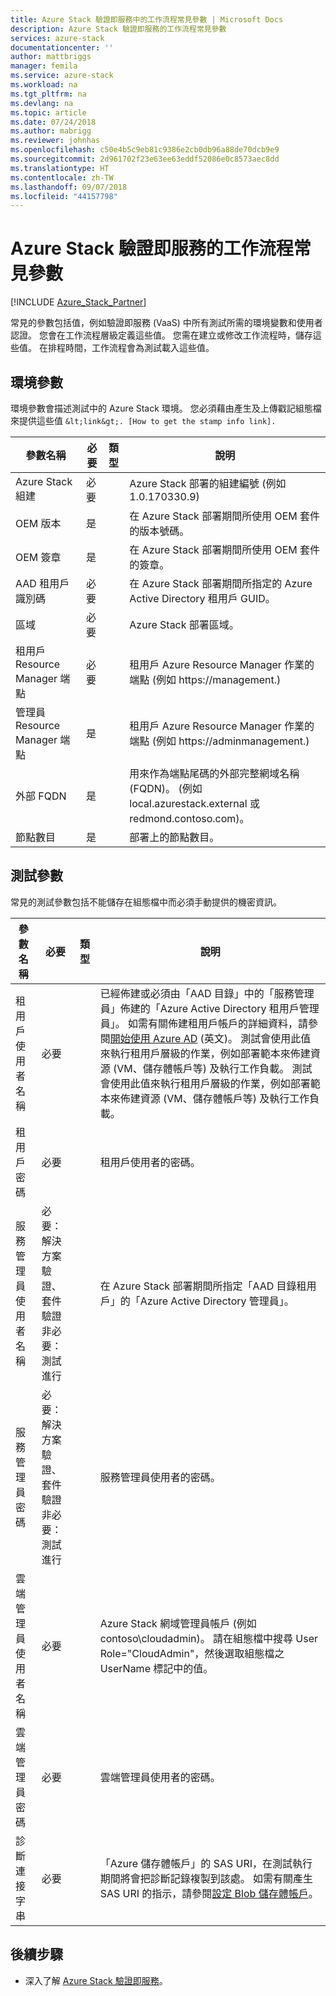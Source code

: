 ```yaml
---
title: Azure Stack 驗證即服務中的工作流程常見參數 | Microsoft Docs
description: Azure Stack 驗證即服務的工作流程常見參數
services: azure-stack
documentationcenter: ''
author: mattbriggs
manager: femila
ms.service: azure-stack
ms.workload: na
ms.tgt_pltfrm: na
ms.devlang: na
ms.topic: article
ms.date: 07/24/2018
ms.author: mabrigg
ms.reviewer: johnhas
ms.openlocfilehash: c50e4b5c9eb81c9386e2cb0db96a88de70dcb9e9
ms.sourcegitcommit: 2d961702f23e63ee63eddf52086e0c8573aec8dd
ms.translationtype: HT
ms.contentlocale: zh-TW
ms.lasthandoff: 09/07/2018
ms.locfileid: "44157798"
---
```

# <a name="workflow-common-parameters-for-azure-stack-validation-as-a-service"></a>Azure Stack 驗證即服務的工作流程常見參數

[!INCLUDE [Azure_Stack_Partner](./includes/azure-stack-partner-appliesto.md)]

常見的參數包括值，例如驗證即服務 (VaaS) 中所有測試所需的環境變數和使用者認證。 您會在工作流程層級定義這些值。 您需在建立或修改工作流程時，儲存這些值。 在排程時間，工作流程會為測試載入這些值。 

## <a name="environment-parameters"></a>環境參數

環境參數會描述測試中的 Azure Stack 環境。 您必須藉由產生及上傳戳記組態檔來提供這些值 `&lt;link&gt;. [How to get the stamp info link].`

| 參數名稱 | 必要 | 類型 | 說明 |
|----------------------------------|----------|------|---------------------------------------------------------------------------------------------------------------------------------|
| Azure Stack 組建 | 必要 |  | Azure Stack 部署的組建編號 (例如 1.0.170330.9) |
| OEM 版本 | 是 |  | 在 Azure Stack 部署期間所使用 OEM 套件的版本號碼。 |
| OEM 簽章 | 是 |  | 在 Azure Stack 部署期間所使用 OEM 套件的簽章。 |
| AAD 租用戶識別碼 | 必要 |  | 在 Azure Stack 部署期間所指定的 Azure Active Directory 租用戶 GUID。|
| 區域 | 必要 |  | Azure Stack 部署區域。 |
| 租用戶 Resource Manager 端點 | 必要 |  | 租用戶 Azure Resource Manager 作業的端點 (例如 https://management.<ExternalFqdn>) |
| 管理員 Resource Manager 端點 | 是 |  | 租用戶 Azure Resource Manager 作業的端點 (例如 https://adminmanagement.<ExternalFqdn>) |
| 外部 FQDN | 是 |  | 用來作為端點尾碼的外部完整網域名稱 (FQDN)。 (例如 local.azurestack.external 或 redmond.contoso.com)。 |
| 節點數目 | 是 |  | 部署上的節點數目。 |

## <a name="test-parameters"></a>測試參數

常見的測試參數包括不能儲存在組態檔中而必須手動提供的機密資訊。

| 參數名稱 | 必要 | 類型 | 說明 |
|--------------------------------|------------------------------------------------------------------------------|------|-----------------------------------------------------------------------------------------------------------------------------------------------------------------------------------------------------------------------------------------------------------------------------------------------------------------------------------------------------------------------------------------------------------------------------------------------------------------------------------------------------------------------------------------------------------|
| 租用戶使用者名稱 | 必要 |  | 已經佈建或必須由「AAD 目錄」中的「服務管理員」佈建的「Azure Active Directory 租用戶管理員」。 如需有關佈建租用戶帳戶的詳細資料，請參閱[開始使用 Azure AD](https://docs.microsoft.com/azure/active-directory/get-started-azure-ad) \(英文\)。 測試會使用此值來執行租用戶層級的作業，例如部署範本來佈建資源 (VM、儲存體帳戶等) 及執行工作負載。 測試會使用此值來執行租用戶層級的作業，例如部署範本來佈建資源 (VM、儲存體帳戶等) 及執行工作負載。 |
| 租用戶密碼 | 必要 |  | 租用戶使用者的密碼。 |
| 服務管理員使用者名稱 | 必要：解決方案驗證、套件驗證<br>非必要：測試進行 |  | 在 Azure Stack 部署期間所指定「AAD 目錄租用戶」的「Azure Active Directory 管理員」。 |
| 服務管理員密碼 | 必要：解決方案驗證、套件驗證<br>非必要：測試進行 |  | 服務管理員使用者的密碼。 |
| 雲端管理員使用者名稱 | 必要 |  | Azure Stack 網域管理員帳戶 (例如 contoso\cloudadmin)。 請在組態檔中搜尋 User Role="CloudAdmin"，然後選取組態檔之 UserName 標記中的值。 |
| 雲端管理員密碼 | 必要 |  | 雲端管理員使用者的密碼。 |
| 診斷連接字串 | 必要 |  | 「Azure 儲存體帳戶」的 SAS URI，在測試執行期間將會把診斷記錄複製到該處。 如需有關產生 SAS URI 的指示，請參閱[設定 Blob 儲存體帳戶](azure-stack-vaas-set-up-account.md)。 |


## <a name="next-steps"></a>後續步驟

- 深入了解 [Azure Stack 驗證即服務](https://docs.microsoft.com/azure/azure-stack/partner)。
